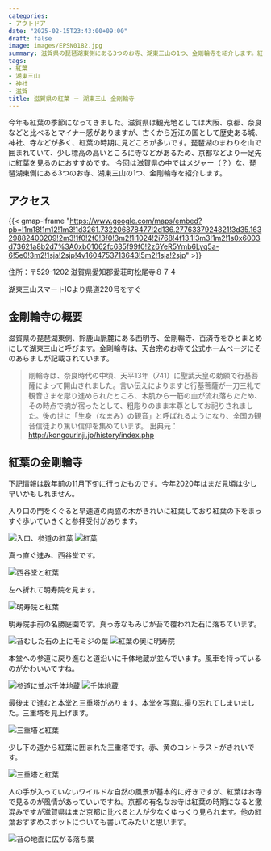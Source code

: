```yaml
---
categories:
- アウトドア
date: "2025-02-15T23:43:00+09:00"
draft: false
image: images/EPSN0182.jpg
summary: 滋賀県の琵琶湖東側にある3つのお寺、湖東三山の1つ、金剛輪寺を紹介します。紅葉がきれいなお寺です。
tags:
- 紅葉
- 湖東三山
- 神社
- 滋賀
title: 滋賀県の紅葉 － 湖東三山 金剛輪寺
---
```


今年も紅葉の季節になってきました。滋賀県は観光地としては大阪、京都、奈良などと比べるとマイナー感がありますが、古くから近江の国として歴史ある城、神社、寺などが多く、紅葉の時期に見どころが多いです。琵琶湖のまわりを山で囲まれていて、少し標高の高いところに寺などがあるため、京都などより一足先に紅葉を見るのにおすすめです。
今回は滋賀県の中ではメジャー（？）な、琵琶湖東側にある3つのお寺、湖東三山の1つ、金剛輪寺を紹介します。


## アクセス

{{< gmap-iframe "https://www.google.com/maps/embed?pb=!1m18!1m12!1m3!1d3261.732206878477!2d136.2776337924821!3d35.16329882400209!2m3!1f0!2f0!3f0!3m2!1i1024!2i768!4f13.1!3m3!1m2!1s0x6003d73621a8b2d7%3A0xb01062fc635f99f0!2z6YeR5Ymb6Lyq5a-6!5e0!3m2!1sja!2sjp!4v1604753713643!5m2!1sja!2sjp" >}}

住所：〒529-1202 滋賀県愛知郡愛荘町松尾寺８７４

湖東三山スマートICより県道220号をすぐ

## 金剛輪寺の概要

滋賀県の琵琶湖東側、鈴鹿山脈麓にある西明寺、金剛輪寺、百済寺をひとまとめにして湖東三山と呼びます。金剛輪寺は、天台宗のお寺で公式ホームページにそのあらましが記載されています。

> 剛輪寺は、奈良時代の中頃、天平13年（741）に聖武天皇の勅願で行基菩薩によって開山されました。言い伝えによりますと行基菩薩が一刀三礼で観音さまを彫り進められたところ、木肌から一筋の血が流れ落ちたため、その時点で魂が宿ったとして、粗彫りのまま本尊としてお祀りされました。後の世に「生身（なまみ）の観音」と呼ばれるようになり、全国の観音信徒より篤い信仰を集めています。
> 出典元： <http://kongourinji.jp/history/index.php>

## 紅葉の金剛輪寺

下記情報は数年前の11月下旬に行ったものです。今年2020年はまだ見頃は少し早いかもしれません。

入り口の門をくぐると早速道の両脇の木がきれいに紅葉しており紅葉の下をまっすぐ歩いていきくと参拝受付があります。

![入口、参道の紅葉](./images/EPSN0156.JPG) ![紅葉](./images/EPSN0157.JPG)

真っ直ぐ進み、西谷堂です。

![西谷堂と紅葉](./images/EPSN0159.JPG)

左へ折れて明寿院を見ます。

![明寿院と紅葉](./images/EPSN0163.JPG)

明寿院手前の名勝庭園です。真っ赤なもみじが苔で覆われた石に落ちています。

![苔むした石の上にモミジの葉](./images/EPSN0168.JPG) ![紅葉の奥に明寿院](./images/EPSN0172.JPG)

本堂への参道に戻り進むと道沿いに千体地蔵が並んでいます。風車を持っているのがかわいいですね。

![参道に並ぶ千体地蔵](./images/EPSN0176.JPG) ![千体地蔵](./images/EPSN0186.JPG)

最後まで進むと本堂と三重塔があります。本堂を写真に撮り忘れてしまいました。三重塔を見上げます。

![三重塔と紅葉](./images/EPSN0178.JPG)

少し下の道から紅葉に囲まれた三重塔です。赤、黄のコントラストがきれいです。

![三重塔と紅葉](./images/panoramio-43976073.jpg)

人の手が入っていないワイルドな自然の風景が基本的に好きですが、紅葉はお寺で見るのが風情があっていいですね。京都の有名なお寺は紅葉の時期になると激混みですが滋賀県はまだ京都に比べると人が少なくゆっくり見られます。他の紅葉おすすめスポットについても書いてみたいと思います。

![苔の地面に広がる落ち葉](./images/EPSN0184.JPG)
